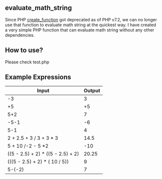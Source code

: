 ## evaluate_math_string
 Since PHP [create_function](http://php.net/manual/en/function.create-function.php)  got deprecated as of PHP v7.2, we can no longer use that function to evaluate math string at the quickest way. I have created a very simple PHP function that can evaluate math string without any other dependencies.
 
## How to use?

Please check test.php

## Example Expressions

| Input         | Output           |
| ------------- |-------------|
| -3            |  3 |
| +5            | +5 |
| 5+2           |  7 |
| -5-1          | -6 |
| 5-1           |  4 |
| 2 + 2.5 + 3 / 3 + 3 * 3      |  14.5 |
| 5 + 10 /-2 - 5 *2      |  -10 |
| ((5 - 2.5) + 2) * ((5 - 2.5) + 2)      |  20.25 |
| (((5 - 2.5) + 2) * ( 10 / 5))      |   9 |
| 5-(-2)      |   7 |

